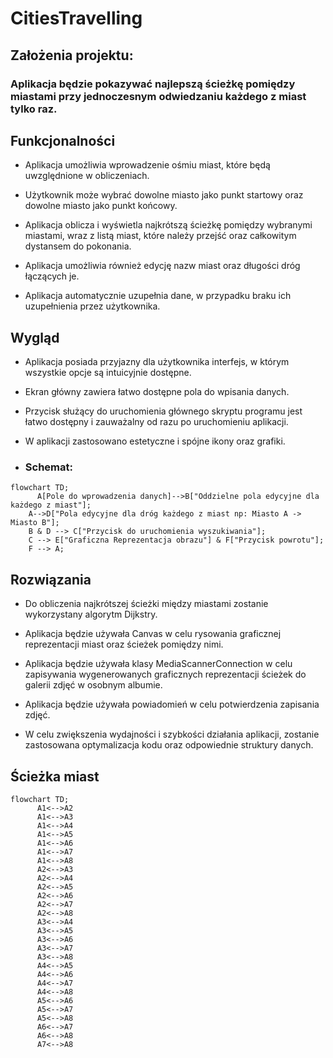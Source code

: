 # CitiesTravelling

## Założenia projektu:
### Aplikacja będzie pokazywać najlepszą ścieżkę pomiędzy miastami przy jednoczesnym odwiedzaniu każdego z miast tylko raz.

## Funkcjonalności

- Aplikacja umożliwia wprowadzenie ośmiu miast, które będą uwzględnione w obliczeniach.

- Użytkownik może wybrać dowolne miasto jako punkt startowy oraz dowolne miasto jako punkt końcowy.

- Aplikacja oblicza i wyświetla najkrótszą ścieżkę pomiędzy wybranymi miastami, wraz z listą miast, które należy przejść oraz całkowitym dystansem do pokonania.

- Aplikacja umożliwia również edycję nazw miast oraz długości dróg łączących je.

- Aplikacja automatycznie uzupełnia dane, w przypadku braku ich uzupełnienia przez użytkownika.

## Wygląd

- Aplikacja posiada przyjazny dla użytkownika interfejs, w którym wszystkie opcje są intuicyjnie dostępne.

- Ekran główny zawiera łatwo dostępne pola do wpisania danych.

- Przycisk służący do uruchomienia głównego skryptu programu jest łatwo dostępny i zauważalny od razu po uruchomieniu aplikacji.

- W aplikacji zastosowano estetyczne i spójne ikony oraz grafiki.

- ### Schemat:
```mermaid
flowchart TD;
      A[Pole do wprowadzenia danych]-->B["Oddzielne pola edycyjne dla każdego z miast"];
    A-->D["Pola edycyjne dla dróg każdego z miast np: Miasto A -> Miasto B"];
    B & D --> C["Przycisk do uruchomienia wyszukiwania"];
    C --> E["Graficzna Reprezentacja obrazu"] & F["Przycisk powrotu"];
    F --> A;
```


## Rozwiązania

- Do obliczenia najkrótszej ścieżki między miastami zostanie wykorzystany algorytm Dijkstry.

- Aplikacja będzie używała Canvas w celu rysowania graficznej reprezentacji miast oraz ścieżek pomiędzy nimi.

- Aplikacja będzie używała klasy MediaScannerConnection w celu zapisywania wygenerowanych graficznych reprezentacji ścieżek do galerii zdjęć w osobnym albumie.

- Aplikacja będzie używała powiadomień w celu potwierdzenia zapisania zdjęć.

- W celu zwiększenia wydajności i szybkości działania aplikacji, zostanie zastosowana optymalizacja kodu oraz odpowiednie struktury danych.

## Ścieżka miast

```mermaid
flowchart TD;
      A1<-->A2
      A1<-->A3
      A1<-->A4
      A1<-->A5
      A1<-->A6
      A1<-->A7
      A1<-->A8
      A2<-->A3
      A2<-->A4
      A2<-->A5
      A2<-->A6
      A2<-->A7
      A2<-->A8
      A3<-->A4
      A3<-->A5
      A3<-->A6
      A3<-->A7
      A3<-->A8
      A4<-->A5
      A4<-->A6
      A4<-->A7
      A4<-->A8
      A5<-->A6
      A5<-->A7
      A5<-->A8
      A6<-->A7
      A6<-->A8
      A7<-->A8

```
